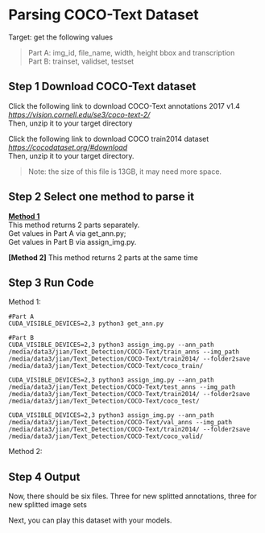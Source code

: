 # Parsing COCO-Text Dataset

Target: get the following values  
> Part A: img_id, file_name, width, height bbox and transcription  
> Part B: trainset, validset, testset

## Step 1 Download COCO-Text dataset
Click the following link to download COCO-Text annotations 2017 v1.4  
*https://vision.cornell.edu/se3/coco-text-2/*  
Then, unzip it to your target directory

Click the following link to download COCO train2014 dataset  
*https://cocodataset.org/#download*  
Then, unzip it to your target directory.  
> Note: the size of this file is 13GB, it may need more space.

## Step 2 Select one method to parse it

**[Method 1](https://github.com/jiansfoggy/CODE-SHOW/tree/master/Python/Parsing_COCO-Text_Dataset/Method1)**  
This method returns 2 parts separately.  
Get values in Part A via get_ann.py;  
Get values in Part B via assign_img.py.

**[Method 2]**
This method returns 2 parts at the same time 

## Step 3 Run Code  
Method 1:  
```  
#Part A
CUDA_VISIBLE_DEVICES=2,3 python3 get_ann.py

#Part B
CUDA_VISIBLE_DEVICES=2,3 python3 assign_img.py --ann_path /media/data3/jian/Text_Detection/COCO-Text/train_anns --img_path /media/data3/jian/Text_Detection/COCO-Text/train2014/ --folder2save /media/data3/jian/Text_Detection/COCO-Text/coco_train/

CUDA_VISIBLE_DEVICES=2,3 python3 assign_img.py --ann_path /media/data3/jian/Text_Detection/COCO-Text/test_anns --img_path /media/data3/jian/Text_Detection/COCO-Text/train2014/ --folder2save /media/data3/jian/Text_Detection/COCO-Text/coco_test/

CUDA_VISIBLE_DEVICES=2,3 python3 assign_img.py --ann_path /media/data3/jian/Text_Detection/COCO-Text/val_anns --img_path /media/data3/jian/Text_Detection/COCO-Text/train2014/ --folder2save /media/data3/jian/Text_Detection/COCO-Text/coco_valid/  
```

Method 2:

## Step 4 Output  
Now, there should be six files. Three for new splitted annotations, three for new splitted image sets

Next, you can play this dataset with your models.
